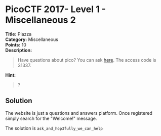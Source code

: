 # PicoCTF 2017- Level 1 - Miscellaneous 2

**Title:** Piazza  
**Category:** Miscellaneous  
**Points:** 10  
**Description:**

>Have questions about pico? You can ask [here](http://piazza.com/picoctf/spring2017/31337). The access code is 31337.

**Hint:**

>? 

## Solution

The website is just a questions and answers platform. Once registered simply search for the "Welcome!" message.

The solution is `ask_and_hop3fully_we_can_help`